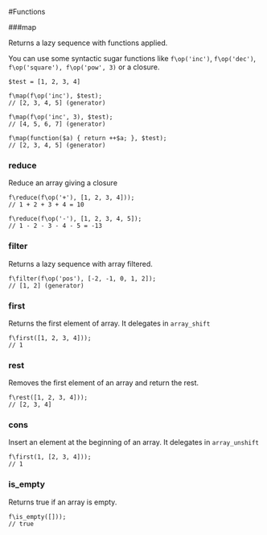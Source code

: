 #Functions


###map

Returns a lazy sequence with functions applied.

You can use some syntactic sugar functions like `f\op('inc')`, `f\op('dec')`, `f\op('square'), f\op('pow', 3)` or a closure.
```
$test = [1, 2, 3, 4]

f\map(f\op('inc'), $test);
// [2, 3, 4, 5] (generator)

f\map(f\op('inc', 3), $test);
// [4, 5, 6, 7] (generator)

f\map(function($a) { return ++$a; }, $test);
// [2, 3, 4, 5] (generator)

```

### reduce

Reduce an array giving a closure

```
f\reduce(f\op('+'), [1, 2, 3, 4]));
// 1 + 2 + 3 + 4 = 10

f\reduce(f\op('-'), [1, 2, 3, 4, 5]);
// 1 - 2 - 3 - 4 - 5 = -13
```

### filter

Returns a lazy sequence with array filtered.

```
f\filter(f\op('pos'), [-2, -1, 0, 1, 2]);
// [1, 2] (generator)
```


### first

Returns the first element of array. It delegates in ```array_shift```

```
f\first([1, 2, 3, 4]));
// 1
```

### rest

Removes the first element of an array and return the rest.

```
f\rest([1, 2, 3, 4]));
// [2, 3, 4]
```

### cons

Insert an element at the beginning of an array. It delegates in ```array_unshift```

```
f\first(1, [2, 3, 4]));
// 1
```

### is_empty

Returns true if an array is empty.

```
f\is_empty([]));
// true
```
